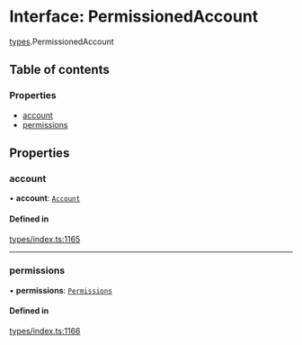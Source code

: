 # Interface: PermissionedAccount

[types](../wiki/types).PermissionedAccount

## Table of contents

### Properties

- [account](../wiki/types.PermissionedAccount#account)
- [permissions](../wiki/types.PermissionedAccount#permissions)

## Properties

### account

• **account**: [`Account`](../wiki/api.entities.Account.Account)

#### Defined in

[types/index.ts:1165](https://github.com/PolymathNetwork/polymesh-sdk/blob/c6fe1be3/src/types/index.ts#L1165)

___

### permissions

• **permissions**: [`Permissions`](../wiki/types.Permissions)

#### Defined in

[types/index.ts:1166](https://github.com/PolymathNetwork/polymesh-sdk/blob/c6fe1be3/src/types/index.ts#L1166)
